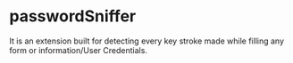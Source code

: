 # passwordSniffer
It is an extension built for detecting every key stroke made while filling any form or information/User Credentials.
